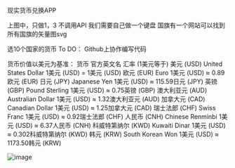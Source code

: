 现实货币兑换APP

 
上图中，只做1，3
不调用API
我们需要自己做一个键盘
国旗有一个网站可以找到所有国旗的矢量图svg

选10个国家的货币
To DO：
Github上协作编写代码

货币价值以美元为基准：
货币	官方英文名	汇率 (1美元等于)
美元 (USD)	United States Dollar	1美元 (USD) = 1美元 (USD)
欧元 (EUR)	Euro	1美元 (USD) ≈ 0.89欧元 (EUR)
日元 (JPY)	Japanese Yen	1美元 (USD) ≈ 115.59日元 (JPY)
英镑 (GBP)	Pound Sterling	1美元 (USD) ≈ 0.75英镑 (GBP)
澳大利亚元 (AUD)	Australian Dollar	1美元 (USD) ≈ 1.32澳大利亚元 (AUD)
加拿大元 (CAD)	Canadian Dollar	1美元 (USD) ≈ 1.25加拿大元 (CAD)
瑞士法郎 (CHF)	Swiss Franc	1美元 (USD) ≈ 0.92瑞士法郎 (CHF)
人民币 (CNH)	Chinese Renminbi	1美元 (USD) ≈ 6.37人民币 (CNH)
科威特第纳尔 (KWD)	Kuwaiti Dinar	1美元 (USD) ≈ 0.302科威特第纳尔 (KWD)
韩元 (KRW)	South Korean Won	1美元 (USD) ≈ 1173.50韩元 (KRW)


![image](https://github.com/NordaOkcidenta/CurrencyConverter/assets/145087801/9e9a1e23-8a36-48f9-9f5b-8e4f8278a5c0)
